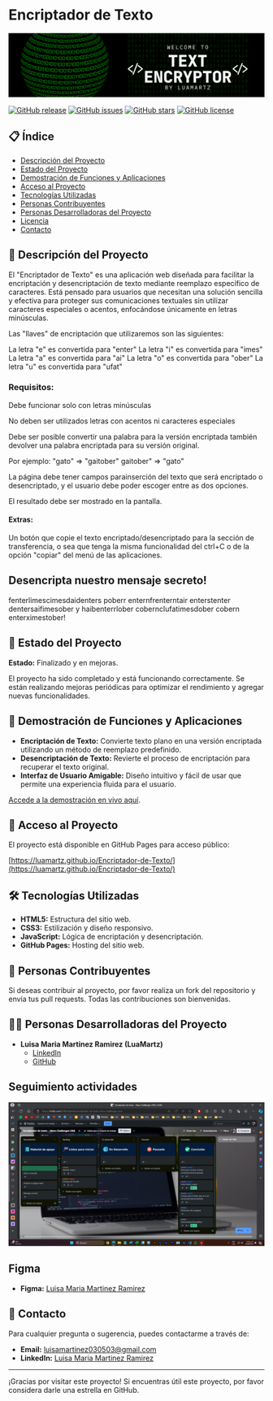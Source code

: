 # Encriptador de Texto

![Imagen de portada](assets/coding%20Class.png)

[![GitHub release](https://img.shields.io/github/v/release/luamartz/Encriptador-de-Texto)](https://github.com/luamartz/Encriptador-de-Texto/releases)
[![GitHub issues](https://img.shields.io/github/issues/luamartz/Encriptador-de-Texto)](https://github.com/luamartz/Encriptador-de-Texto/issues)
[![GitHub stars](https://img.shields.io/github/stars/luamartz/Encriptador-de-Texto)](https://github.com/luamartz/Encriptador-de-Texto/stargazers)
[![GitHub license](https://img.shields.io/github/license/luamartz/Encriptador-de-Texto)](LICENSE)

## 📋 Índice

- [Descripción del Proyecto](#-descripción-del-proyecto)
- [Estado del Proyecto](#-estado-del-proyecto)
- [Demostración de Funciones y Aplicaciones](#-demostración-de-funciones-y-aplicaciones)
- [Acceso al Proyecto](#-acceso-al-proyecto)
- [Tecnologías Utilizadas](#-tecnologías-utilizadas)
- [Personas Contribuyentes](#-personas-contribuyentes)
- [Personas Desarrolladoras del Proyecto](#-personas-desarrolladoras-del-proyecto)
- [Licencia](#-licencia)
- [Contacto](#-contacto)

## 📝 Descripción del Proyecto

El "Encriptador de Texto" es una aplicación web diseñada para facilitar la encriptación y desencriptación de texto mediante reemplazo específico de caracteres. Está pensado para usuarios que necesitan una solución sencilla y efectiva para proteger sus comunicaciones textuales sin utilizar caracteres especiales o acentos, enfocándose únicamente en letras minúsculas.

Las "llaves" de encriptación que utilizaremos son las siguientes:

La letra "e" es convertida para "enter"
La letra "i" es convertida para "imes"
La letra "a" es convertida para "ai"
La letra "o" es convertida para "ober"
La letra "u" es convertida para "ufat"

### Requisitos:

Debe funcionar solo con letras minúsculas

No deben ser utilizados letras con acentos ni caracteres especiales

Debe ser posible convertir una palabra para la versión encriptada también devolver una palabra encriptada para su versión original.

Por ejemplo:
"gato" => "gaitober"
gaitober" => "gato"

La página debe tener campos parainserción del texto que será encriptado o desencriptado, y el usuario debe poder escoger entre as dos opciones.

El resultado debe ser mostrado en la pantalla.

#### Extras:

Un botón que copie el texto encriptado/desencriptado para la sección de transferencia, o sea que tenga la misma funcionalidad del ctrl+C o de la opción "copiar" del menú de las aplicaciones.

## Desencripta nuestro mensaje secreto!

fenterlimescimesdaidenters poberr enternfrenterntair enterstenter dentersaifimesober y haibenterrlober cobernclufatimesdober cobern enterximestober!

## 🚀 Estado del Proyecto

**Estado:** Finalizado y en mejoras.

El proyecto ha sido completado y está funcionando correctamente. Se están realizando mejoras periódicas para optimizar el rendimiento y agregar nuevas funcionalidades.

## 🎯 Demostración de Funciones y Aplicaciones

- **Encriptación de Texto:** Convierte texto plano en una versión encriptada utilizando un método de reemplazo predefinido.
- **Desencriptación de Texto:** Revierte el proceso de encriptación para recuperar el texto original.
- **Interfaz de Usuario Amigable:** Diseño intuitivo y fácil de usar que permite una experiencia fluida para el usuario.

[Accede a la demostración en vivo aquí](https://luamartz.github.io/Encriptador-de-Texto/).

## 🔗 Acceso al Proyecto

El proyecto está disponible en GitHub Pages para acceso público:

[https://luamartz.github.io/Encriptador-de-Texto/](https://luamartz.github.io/Encriptador-de-Texto/)

## 🛠 Tecnologías Utilizadas

- **HTML5:** Estructura del sitio web.
- **CSS3:** Estilización y diseño responsivo.
- **JavaScript:** Lógica de encriptación y desencriptación.
- **GitHub Pages:** Hosting del sitio web.

## 🤝 Personas Contribuyentes

Si deseas contribuir al proyecto, por favor realiza un fork del repositorio y envía tus pull requests. Todas las contribuciones son bienvenidas.

## 👩‍💻 Personas Desarrolladoras del Proyecto

- **Luisa Maria Martinez Ramirez (LuaMartz)**
  - [LinkedIn](https://www.linkedin.com/in/luamartz/)
  - [GitHub](https://github.com/luamartz)

## Seguimiento actividades

![Trello](image.png)

## Figma

- **Figma:** [Luisa Maria Martinez Ramirez](https://www.figma.com/design/d3CyU7Sb9yLPd28v2Z5sAp/Alura-Challenge---Desaf%C3%ADo-1---L%C3%B3gica-(Copy)?node-id=10-165&t=2nKndRY8EadaaYCN-0)

## 📧 Contacto

Para cualquier pregunta o sugerencia, puedes contactarme a través de:

- **Email:** luisamartinez030503@gmail.com
- **LinkedIn:** [Luisa Maria Martinez Ramirez](https://www.linkedin.com/in/luamartz/)

---

¡Gracias por visitar este proyecto! Si encuentras útil este proyecto, por favor considera darle una estrella en GitHub.
